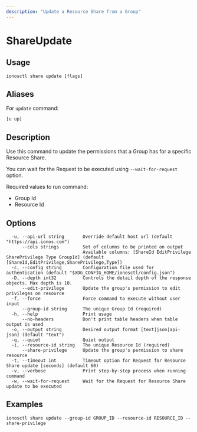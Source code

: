 ```yaml
---
description: "Update a Resource Share from a Group"
---
```


# ShareUpdate

## Usage

```text
ionosctl share update [flags]
```

## Aliases

For `update` command:

```text
[u up]
```

## Description

Use this command to update the permissions that a Group has for a specific Resource Share.

You can wait for the Request to be executed using `--wait-for-request` option.

Required values to run command:

* Group Id
* Resource Id

## Options

```text
  -u, --api-url string       Override default host url (default "https://api.ionos.com")
      --cols strings         Set of columns to be printed on output 
                             Available columns: [ShareId EditPrivilege SharePrivilege Type GroupId] (default [ShareId,EditPrivilege,SharePrivilege,Type])
  -c, --config string        Configuration file used for authentication (default "$XDG_CONFIG_HOME/ionosctl/config.json")
  -D, --depth int32          Controls the detail depth of the response objects. Max depth is 10.
      --edit-privilege       Update the group's permission to edit privileges on resource
  -f, --force                Force command to execute without user input
      --group-id string      The unique Group Id (required)
  -h, --help                 Print usage
      --no-headers           Don't print table headers when table output is used
  -o, --output string        Desired output format [text|json|api-json] (default "text")
  -q, --quiet                Quiet output
  -i, --resource-id string   The unique Resource Id (required)
      --share-privilege      Update the group's permission to share resource
  -t, --timeout int          Timeout option for Request for Resource Share update [seconds] (default 60)
  -v, --verbose              Print step-by-step process when running command
  -w, --wait-for-request     Wait for the Request for Resource Share update to be executed
```

## Examples

```text
ionosctl share update --group-id GROUP_ID --resource-id RESOURCE_ID --share-privilege
```

